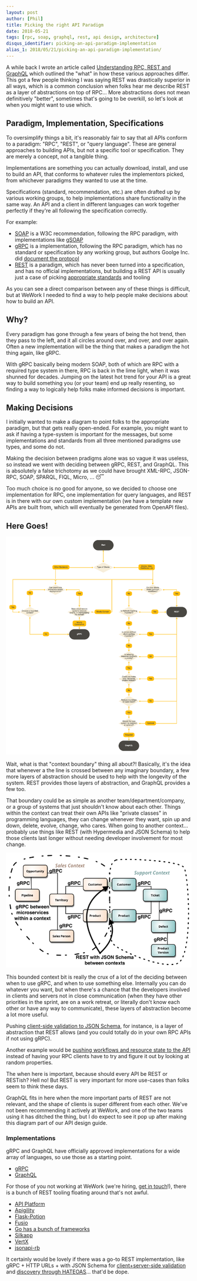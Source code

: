 ```yaml
---
layout: post
author: [Phil]
title: Picking the right API Paradigm
date: 2018-05-21
tags: [rpc, soap, graphql, rest, api design, architecture]
disqus_identifier: picking-an-api-paradigm-implementation
alias_1: 2018/05/21/picking-an-api-paradigm-implementation/
---
```


A while back I wrote an article called [Understanding RPC, REST and GraphQL](https://blog.apisyouwonthate.com/understanding-rpc-rest-and-graphql-2f959aadebe7) which outlined the "what" in how these various approaches differ. This got a few people thinking I was saying REST was drastically superior in all ways, which is a common conclusion when folks hear me describe REST as a layer of abstractions on top of RPC... More abstractions does not mean definitively "better", sometimes that's going to be overkill, so let's look at when you might want to use which.

## Paradigm, Implementation, Specifications

To oversimplify things a bit, it's reasonably fair to say that all APIs conform to a paradigm: "RPC", "REST", or "query language". These are general approaches to building APIs, but not a specific tool or specification. They are merely a concept, not a tangible thing.

Implementations are something you can actually download, install, and use to build an API, that conforms to whatever rules the implementors picked, from whichever paradigms they wanted to use at the time.

Specifications (standard, recommendation, etc.) are often drafted up by various working groups, to help implementations share functionality in the same way. An API and a client in different languages can work together perfectly if they're all following the specification correctly.

For example:

- [SOAP](https://www.w3.org/TR/soap/) is a W3C recommendation, following the RPC paradigm, with implementations like [gSOAP](https://www.genivia.com/dev.html)
- [gRPC](https://grpc.io/) is a implementation, following the RPC paradigm, which has no standard or specification by any working group, but authors Goolge Inc. did [document the protocol](https://github.com/grpc/grpc/blob/master/doc/PROTOCOL-HTTP2.md)
- [REST](https://www.ics.uci.edu/~fielding/pubs/dissertation/top.htm) is a paradigm, which has never been turned into a specification, and has no official implementations, but building a REST API is usually just a case of picking [appropriate standards](http://standards.rest/) and tooling

As you can see a direct comparison between any of these things is difficult, but at WeWork I needed to find a way to help people make decisions about how to build an API.

## Why?

Every paradigm has gone through a few years of being the hot trend, then they pass to the left, and it all circles around over, and over, and over again. Often a new implementation will be the thing that makes a paradigm the hot thing again, like gRPC.

With gRPC basically being modern SOAP, both of which are RPC with a required type system in there, RPC is back in the lime light, when it was shunned for decades. Jumping on the latest hot trend for your API is a great way to build something you (or your team) end up really resenting, so finding a way to logically help folks make informed decisions is important.

## Making Decisions

I initially wanted to make a diagram to point folks to the appropriate paradigm, but that gets really open-ended. For example, you might want to ask if having a type-system is important for the messages, but some implementations and standards from all three mentioned paradigms use types, and some do not.

Making the decision between pradigms alone was so vague it was useless, so instead we went with deciding between gRPC, REST, and GraphQL. This is absolutely a false trichotomy as we could have brought XML-RPC, JSON-RPC, SOAP, SPARQL, FIQL, Micro, ... 😴

Too much choice is no good for anyone, so we decided to choose one implementation for RPC, one implementation for query languages, and REST is in there with our own custom implementation (we have a template new APIs are built from, which will eventually be generated from OpenAPI files).

## Here Goes!

[![Decision flow diagram for picking between gRPC, REST or GraphQL](img/2018-05-21-picking-a-paradigm/dfd.png)](img/2018-05-21-picking-a-paradigm/dfd.png)

Wait, what is that "context boundary" thing all about?! Basically, it's the idea that whenever a the line is crossed between any imaginary boundary, a few more layers of abstraction should be used to help with the longevity of the system. REST provides those layers of abstraction, and GraphQL provides a few too.

That boundary could be as simple as another team/department/company, or a group of systems that just shouldn't know about each other. Things within the context can treat their own APIs like "private classes" in programming languages, they can change whenever they want, spin up and down, delete, evolve, change, who cares. When going to another context... probably use things like REST (with Hypermedia and JSON Schema) to help those clients last longer without needing developer involvement for most change.

![](img/2018-05-21-picking-a-paradigm/bounded-context.png)

This bounded context bit is really the crux of a lot of the deciding between when to use gRPC, and when to use something else. Internally you can do whatever you want, but when there's a chance that the developers involved in clients and servers not in close communication (when they have other priorities in the sprint, are on a work retreat, or literally don't know each other or have any way to communicate), these layers of abstraction become a lot more useful.

Pushing [client-side validation to JSON Schema](https://blog.apisyouwonthate.com/the-many-amazing-uses-of-json-schema-client-side-validation-c78a11fbde45), for instance, is a layer of abstraction that REST allows (and you could totally do in your own RPC APIs if not using gRPC).

Another example would be [pushing workflows and resource state to the API](https://blog.apisyouwonthate.com/representing-state-in-rest-and-graphql-9194b291d127) instead of having your RPC clients have to try and figure it out by looking at random properties.

The when here is important, because should every API be REST or RESTish? Hell no! But REST is very important for more use-cases than folks seem to think these days.

GraphQL fits in here when the more important parts of REST are not relevant, and the shape of clients is super different from each other. We've not been recommending it actively at WeWork, and one of the two teams using it has ditched the thing, but I do expect to see it pop up after making this diagram part of our API design guide.

### Implementations

gRPC and GraphQL have officially approved implementations for a wide array of languages, so use those as a starting point.

- [gRPC](https://grpc.io/)
- [GraphQL](http://graphql.org/)

For those of you not working at WeWork (we're hiring, [get in touch](mailto:phil.sturgeon@wework.com)!), there is a bunch of REST tooling floating around that's not awful.

- [API Platform](https://api-platform.com/)
- [Apigility](https://www.apigility.org/)
- [Flask-Potion](https://github.com/biosustain/potion)
- [Fusio](http://fusio-project.org/)
- [Go has a bunch of frameworks](https://nordicapis.com/7-frameworks-to-build-a-rest-api-in-go/)
- [Silkapp](https://github.com/silkapp/rest)
- [VertX](https://vertx.io/docs/#web)
- [jsonapi-rb](https://github.com/jsonapi-rb/jsonapi-rb)

It certainly would be lovely if there was a go-to REST implementation, like gRPC + HTTP URLs + with JSON Schema for [client+server-side validation](https://blog.apisyouwonthate.com/the-many-amazing-uses-of-json-schema-client-side-validation-c78a11fbde45) and [discovery through HATEOAS](https://blog.apisyouwonthate.com/getting-started-with-json-hyper-schema-part-2-ca9d7ffdf6f6)... that'd be dope.
